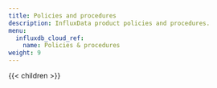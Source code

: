 ```yaml
---
title: Policies and procedures
description: InfluxData product policies and procedures.
menu:
  influxdb_cloud_ref:
    name: Policies & procedures
weight: 9
---
```


{{< children >}}
